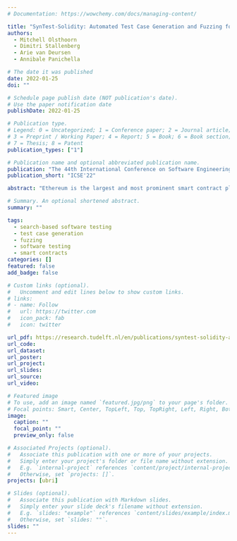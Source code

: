 ```yaml
---
# Documentation: https://wowchemy.com/docs/managing-content/

title: "SynTest-Solidity: Automated Test Case Generation and Fuzzing for Smart Contracts"
authors:
  - Mitchell Olsthoorn
  - Dimitri Stallenberg
  - Arie van Deursen
  - Annibale Panichella

# The date it was published
date: 2022-01-25
doi: ""

# Schedule page publish date (NOT publication's date).
# Use the paper notification date
publishDate: 2022-01-25

# Publication type.
# Legend: 0 = Uncategorized; 1 = Conference paper; 2 = Journal article;
# 3 = Preprint / Working Paper; 4 = Report; 5 = Book; 6 = Book section;
# 7 = Thesis; 8 = Patent
publication_types: ["1"]

# Publication name and optional abbreviated publication name.
publication: "The 44th International Conference on Software Engineering - Demonstration Track"
publication_short: "ICSE'22"

abstract: "Ethereum is the largest and most prominent smart contract platform. One key property of Ethereum is that once a contract is deployed, it can not be updated anymore. This increases the importance of thoroughly testing the behavior and constraints of the smart contract before deployment. Existing approaches in related work either do not scale or are only focused on finding crashing inputs. In this tool demo, we introduce SynTest-Solidity, an automated test case generation and fuzzing framework for Solidity. SynTest-Solidity implements various metaheuristic search algorithms, including random search (traditional fuzzing) and genetic algorithms (i.e., NSGA-II, MOSA, and DynaMOSA). Finally, we performed a preliminary empirical study to assess the effectiveness of SynTest-Solidity in testing Solidity smart contracts."

# Summary. An optional shortened abstract.
summary: ""

tags:
  - search-based software testing
  - test case generation
  - fuzzing
  - software testing
  - smart contracts
categories: []
featured: false
add_badge: false

# Custom links (optional).
#   Uncomment and edit lines below to show custom links.
# links:
# - name: Follow
#   url: https://twitter.com
#   icon_pack: fab
#   icon: twitter

url_pdf: https://research.tudelft.nl/en/publications/syntest-solidity-automated-test-case-generation-and-fuzzing-for-s
url_code:
url_dataset:
url_poster:
url_project:
url_slides:
url_source:
url_video:

# Featured image
# To use, add an image named `featured.jpg/png` to your page's folder.
# Focal points: Smart, Center, TopLeft, Top, TopRight, Left, Right, BottomLeft, Bottom, BottomRight.
image:
  caption: ""
  focal_point: ""
  preview_only: false

# Associated Projects (optional).
#   Associate this publication with one or more of your projects.
#   Simply enter your project's folder or file name without extension.
#   E.g. `internal-project` references `content/project/internal-project/index.md`.
#   Otherwise, set `projects: []`.
projects: [ubri]

# Slides (optional).
#   Associate this publication with Markdown slides.
#   Simply enter your slide deck's filename without extension.
#   E.g. `slides: "example"` references `content/slides/example/index.md`.
#   Otherwise, set `slides: ""`.
slides: ""
---
```

